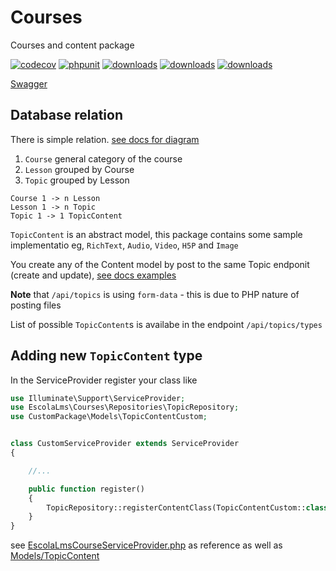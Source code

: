 # Courses

Courses and content package

[![codecov](https://codecov.io/gh/EscolaLMS/Courses/branch/main/graph/badge.svg?token=NRAN4R8AGZ)](https://codecov.io/gh/EscolaLMS/Courses)
[![phpunit](https://github.com/EscolaLMS/Courses/actions/workflows/test.yml/badge.svg)](https://github.com/EscolaLMS/Courses/actions/workflows/test.yml)
[![downloads](https://img.shields.io/packagist/dt/escolalms/courses)](https://packagist.org/packages/escolalms/courses)
[![downloads](https://img.shields.io/packagist/v/escolalms/courses)](https://packagist.org/packages/escolalms/courses)
[![downloads](https://img.shields.io/packagist/l/escolalms/courses)](https://packagist.org/packages/escolalms/courses)

[Swagger](https://escolalms.github.io/Courses/)

## Database relation

There is simple relation. [see docs for diagram](doc)

1. `Course` general category of the course
2. `Lesson` grouped by Course
3. `Topic` grouped by Lesson

```
Course 1 -> n Lesson
Lesson 1 -> n Topic
Topic 1 -> 1 TopicContent
```

`TopicContent` is an abstract model, this package contains some sample implementatio eg, `RichText`, `Audio`, `Video`, `H5P` and `Image`

You create any of the Content model by post to the same Topic endponit (create and update), [see docs examples](doc)

**Note** that `/api/topics` is using `form-data` - this is due to PHP nature of posting files

List of possible `TopicContent`s is availabe in the endpoint `/api/topics/types`

## Adding new `TopicContent` type

In the ServiceProvider register your class like

```php
use Illuminate\Support\ServiceProvider;
use EscolaLms\Courses\Repositories\TopicRepository;
use CustomPackage\Models\TopicContentCustom;


class CustomServiceProvider extends ServiceProvider
{

    //...

    public function register()
    {
        TopicRepository::registerContentClass(TopicContentCustom::class);
    }
}
```

see [EscolaLmsCourseServiceProvider.php](src/EscolaLmsCourseServiceProvider.php) as reference as well as [Models/TopicContent](package2/src/Models/TopicContent)
